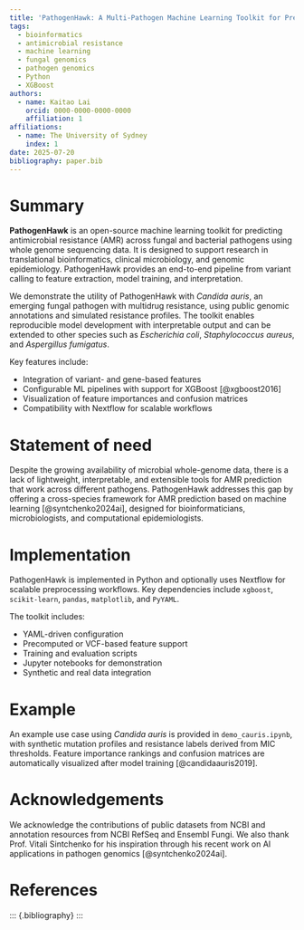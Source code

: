 ```yaml
---
title: 'PathogenHawk: A Multi-Pathogen Machine Learning Toolkit for Predicting Antimicrobial Resistance from Genomic Features'
tags:
  - bioinformatics
  - antimicrobial resistance
  - machine learning
  - fungal genomics
  - pathogen genomics
  - Python
  - XGBoost
authors:
  - name: Kaitao Lai
    orcid: 0000-0000-0000-0000
    affiliation: 1
affiliations:
  - name: The University of Sydney
    index: 1
date: 2025-07-20
bibliography: paper.bib
---
```


# Summary

**PathogenHawk** is an open-source machine learning toolkit for predicting antimicrobial resistance (AMR) across fungal and bacterial pathogens using whole genome sequencing data. It is designed to support research in translational bioinformatics, clinical microbiology, and genomic epidemiology. PathogenHawk provides an end-to-end pipeline from variant calling to feature extraction, model training, and interpretation.

We demonstrate the utility of PathogenHawk with *Candida auris*, an emerging fungal pathogen with multidrug resistance, using public genomic annotations and simulated resistance profiles. The toolkit enables reproducible model development with interpretable output and can be extended to other species such as *Escherichia coli*, *Staphylococcus aureus*, and *Aspergillus fumigatus*.

Key features include:
- Integration of variant- and gene-based features
- Configurable ML pipelines with support for XGBoost [@xgboost2016]
- Visualization of feature importances and confusion matrices
- Compatibility with Nextflow for scalable workflows

# Statement of need

Despite the growing availability of microbial whole-genome data, there is a lack of lightweight, interpretable, and extensible tools for AMR prediction that work across different pathogens. PathogenHawk addresses this gap by offering a cross-species framework for AMR prediction based on machine learning [@syntchenko2024ai], designed for bioinformaticians, microbiologists, and computational epidemiologists.

# Implementation

PathogenHawk is implemented in Python and optionally uses Nextflow for scalable preprocessing workflows. Key dependencies include `xgboost`, `scikit-learn`, `pandas`, `matplotlib`, and `PyYAML`.

The toolkit includes:
- YAML-driven configuration
- Precomputed or VCF-based feature support
- Training and evaluation scripts
- Jupyter notebooks for demonstration
- Synthetic and real data integration

# Example

An example use case using *Candida auris* is provided in `demo_cauris.ipynb`, with synthetic mutation profiles and resistance labels derived from MIC thresholds. Feature importance rankings and confusion matrices are automatically visualized after model training [@candidaauris2019].

# Acknowledgements

We acknowledge the contributions of public datasets from NCBI and annotation resources from NCBI RefSeq and Ensembl Fungi. We also thank Prof. Vitali Sintchenko for his inspiration through his recent work on AI applications in pathogen genomics [@syntchenko2024ai].

# References

::: {.bibliography}
:::
